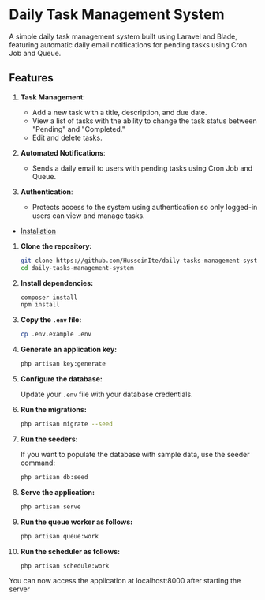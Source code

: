 # Daily Task Management System

A simple daily task management system built using Laravel and Blade, featuring automatic daily email notifications for pending tasks using Cron Job and Queue.


## Features

1. **Task Management**:
   - Add a new task with a title, description, and due date.
   - View a list of tasks with the ability to change the task status between "Pending" and "Completed."
   - Edit and delete tasks.

2. **Automated Notifications**:
   - Sends a daily email to users with pending tasks using Cron Job and Queue.

3. **Authentication**:
   - Protects access to the system using authentication so only logged-in users can view and manage tasks.


- [Installation](#installation)
 1. **Clone the repository:**
 
     ```bash
     git clone https://github.com/HusseinIte/daily-tasks-management-system.git
     cd daily-tasks-management-system
     ```
 
 2. **Install dependencies:**
 
     ```bash
     composer install
     npm install
     ```
 
 3. **Copy the `.env` file:**
 
     ```bash
     cp .env.example .env
     ```
 
 4. **Generate an application key:**
 
     ```bash
     php artisan key:generate
     ```
 
 5. **Configure the database:**
 
     Update your `.env` file with your database credentials.
 
 6. **Run the migrations:**
 
     ```bash
     php artisan migrate --seed
     ```
 7. **Run the seeders:**
 
     If you want to populate the database with sample data, use the seeder command:
 
     ```bash
     php artisan db:seed
     ```
 8. **Serve the application:**
 
     ```bash
     php artisan serve
     ```
 9. **Run the queue worker as follows:**
     ```bash
     php artisan queue:work
     ```
 10. **Run the scheduler as follows:**
     ```bash
     php artisan schedule:work
     ```
You can now access the application at localhost:8000 after starting the server
